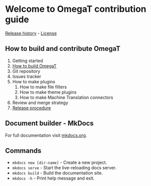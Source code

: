 # Welcome to OmegaT contribution guide

[Release history](about/history.md) - [License](about/license.md)

## How to build and contribute OmegaT

1. Getting started
2. [How to build OmegaT](HowToBuild.md)
2. Git repository
3. Issues tracker
4. How to make plugins
   1. How to make file filters
   2. How to make theme plugins
   3. How to make Machine Translation connectors
5. Review and merge strategy
6. [Release procedure](Release.md)

## Document builder - MkDocs

For full documentation visit [mkdocs.org](https://www.mkdocs.org).

## Commands

* `mkdocs new [dir-name]` - Create a new project.
* `mkdocs serve` - Start the live-reloading docs server.
* `mkdocs build` - Build the documentation site.
* `mkdocs -h` - Print help message and exit.

